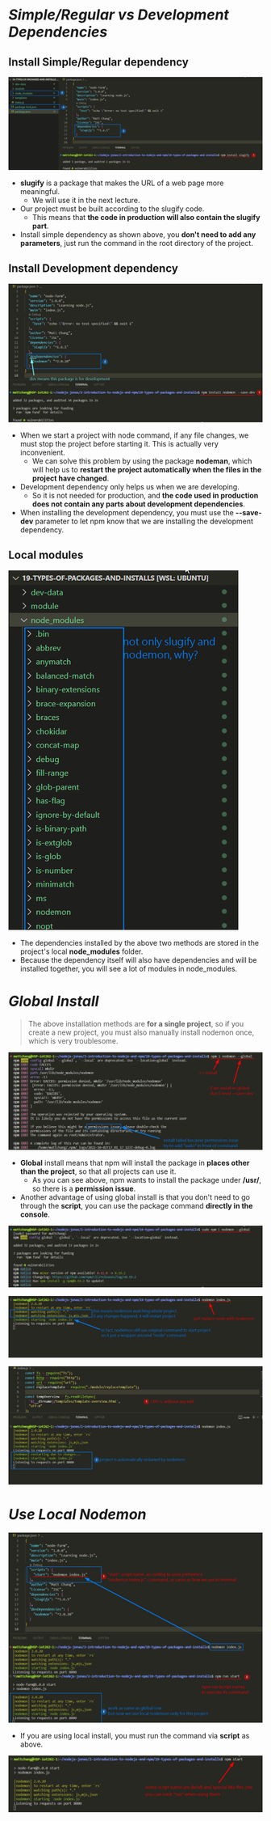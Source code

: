 # **_Simple/Regular vs Development Dependencies_**

## **Install Simple/Regular dependency**

![Alt install dependency](pic/bandicam%202022-10-03%2000-57-10-535.jpg)

- **slugify** is a package that makes the URL of a web page more meaningful.
  - We will use it in the next lecture.
- Our project must be built according to the slugify code.
  - This means that **the code in production will also contain the slugify part**.
- Install simple dependency as shown above, you **don't need to add any parameters**, just run the command in the root directory of the project.

## **Install Development dependency**

![Alt install dev-dependency](pic/bandicam%202022-10-03%2000-59-20-311.jpg)

- When we start a project with node command, if any file changes, we must stop the project before starting it. This is actually very inconvenient.
  - We can solve this problem by using the package **nodeman**, which will help us to **restart the project automatically when the files in the project have changed**.
- Development dependency only helps us when we are developing.
  - So it is not needed for production, and **the code used in production does not contain any parts about development dependencies**.
- When installing the development dependency, you must use the **--save-dev** parameter to let npm know that we are installing the development dependency.

## **Local modules**

![Alt why so many modules](pic/bandicam%202022-10-03%2001-00-16-783.jpg)

- The dependencies installed by the above two methods are stored in the project's local **node_modules** folder.
- Because the dependency itself will also have dependencies and will be installed together, you will see a lot of modules in node_modules.

# **_Global Install_**

> The above installation methods are **for a single project**, so if you create a new project, you must also manually install nodemon once, which is very troublesome.

![Alt global install and permission issue](pic/bandicam%202022-10-03%2001-03-33-985.jpg)

- **Global** install means that npm will install the package in **places other than the project**, so that all projects can use it.
  - As you can see above, npm wants to install the package under **/usr/**, so there is a **permission issue**.
- Another advantage of using global install is that you don't need to go through the **script**, you can use the package command **directly in the console**.

![Alt global install with sudo](pic/bandicam%202022-10-03%2001-04-05-591.jpg)

![Alt use nodemon to start project](pic/bandicam%202022-10-03%2001-07-22-738.jpg)

![Alt try auto restart](pic/bandicam%202022-10-03%2001-08-34-972.jpg)

# **_Use Local Nodemon_**

![Alt script](pic/bandicam%202022-10-03%2001-25-15-259.jpg)

- If you are using local install, you must run the command via **script** as above.

![Alt omit run](pic/bandicam%202022-10-03%2001-16-10-442.jpg)
